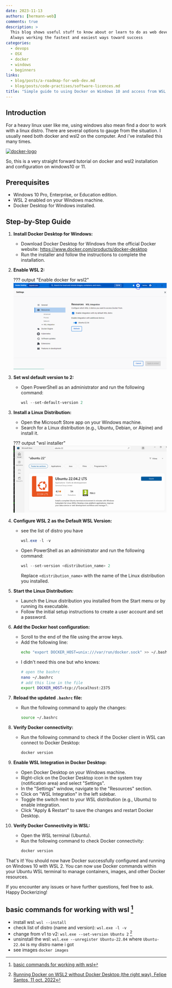 ```yaml
---
date: 2023-11-13
authors: [hermann-web]
comments: true
description: >
  This blog shows useful stuff to know about or learn to do as web developer or data scientist/engineer
  Always working the fastest and easiest ways toward success
categories:
  - devops
  - OSX
  - docker
  - windows
  - beginners
links:
  - blog/posts/a-roadmap-for-web-dev.md
  - blog/posts/code-practises/software-licences.md
title: "Simple guide to using Docker on Windows 10 and access from WSL 2"
---
```


## Introduction
For a heavy linux user like me, using windows also mean find a door to work with a linux distro. There are several options to gauge from the situation. I usually need both docker and wsl2 on the computer. And i've installed this many times. 

<div class="float-img-container float-img-right">
  <a title="Credit: docker.com" href="https://www.docker.com/company/newsroom/media-resources/"><img alt="docker-logo" src="https://driftt.imgix.net/https%3A%2F%2Fdriftt.imgix.net%2Fhttps%253A%252F%252Fs3.us-east-1.amazonaws.com%252Fcustomer-api-avatars-prod%252F5244849%252F2992b5064fb40c8454b29d7dde843e02wxmbzt425w27%3Ffit%3Dmax%26fm%3Dpng%26h%3D200%26w%3D200%26s%3Dafd7b37a323ef1171abe7d37c7b901e5?fit=max&fm=png&h=200&w=200&s=f2525fe124159f60cc588983058867b1g"></a>
</div>

So, this is a very straight forward tutorial on docker and wsl2 installation and configuration on windows10 or 11.

## Prerequisites
- Windows 10 Pro, Enterprise, or Education edition.
- WSL 2 enabled on your Windows machine.
- Docker Desktop for Windows installed.

## Step-by-Step Guide
<!-- - install docker [^3]: He recommend to install [docker desktop](https://docs.docker.com/desktop/install/windows-install/) -->

1. **Install Docker Desktop for Windows:**
    - Download Docker Desktop for Windows from the official Docker website: https://www.docker.com/products/docker-desktop
    - Run the installer and follow the instructions to complete the installation.

2. **Enable WSL 2:**

    ??? output "Enable docker for wsl2"
        ![](./img/wsl2-enable-docker.png)

2. **Set wsl default version to 2:**

    - Open PowerShell as an administrator and run the following command:
      ```powershell
      wsl --set-default-version 2
      ```

<!-- more -->

3. **Install a Linux Distribution:**
    - Open the Microsoft Store app on your Windows machine.
    - Search for a Linux distribution (e.g., Ubuntu, Debian, or Alpine) and install it.

    ??? output "wsl installer"
        ![](./img/install-wsl-windows10.png)

6. **Configure WSL 2 as the Default WSL Version:**
    - see the list of distro you have 
      ```powershell
      wsl.exe -l -v
      ```
    - Open PowerShell as an administrator and run the following command:
      ```powershell
      wsl --set-version <distribution_name> 2
      ```
      Replace `<distribution_name>` with the name of the Linux distribution you installed.

7. **Start the Linux Distribution:**
    - Launch the Linux distribution you installed from the Start menu or by running its executable.
    - Follow the initial setup instructions to create a user account and set a password.

8. **Add the Docker host configuration:**
    - Scroll to the end of the file using the arrow keys.
    - Add the following line:
      ```bash
      echo "export DOCKER_HOST=unix:///var/run/docker.sock" >> ~/.bashrc
      ```
    - I didn't need this one but who knows:
      ```bash
      # open the bashrc
      nano ~/.bashrc
      # add this line in the file
      export DOCKER_HOST=tcp://localhost:2375
      ```

9. **Reload the updated `.bashrc` file:**
    - Run the following command to apply the changes:
      ```bash
      source ~/.bashrc
      ```

10. **Verify Docker connectivity:**
    - Run the following command to check if the Docker client in WSL can connect to Docker Desktop:
      ```bash
      docker version
      ```

11. **Enable WSL Integration in Docker Desktop:**
    - Open Docker Desktop on your Windows machine.
    - Right-click on the Docker Desktop icon in the system tray (notification area) and select "Settings".
    - In the "Settings" window, navigate to the "Resources" section.
    - Click on "WSL Integration" in the left sidebar.
    - Toggle the switch next to your WSL distribution (e.g., Ubuntu) to enable integration.
    - Click "Apply & Restart" to save the changes and restart Docker Desktop.

12. **Verify Docker Connectivity in WSL:**
    - Open the WSL terminal (Ubuntu).
    - Run the following command to check Docker connectivity:
      ```bash
      docker version
      ```

That's it! You should now have Docker successfully configured and running on Windows 10 with WSL 2. You can now use Docker commands within your Ubuntu WSL terminal to manage containers, images, and other Docker resources.

If you encounter any issues or have further questions, feel free to ask. Happy Dockerizing!

## basic commands for working with wsl [^2]
- install wsl: ```wsl --install```
- check list of distro (name and version): ```wsl.exe -l -v```
- change from v1 to v2: ```wsl.exe --set-version Ubuntu 2``` [^1]
- unsinstall the wsl: ```wsl.exe --unregister Ubuntu-22.04``` where `Ubuntu-22.04` is my distro name i got
- see images 
```docker images```




[^1]: [Running Docker on WSL2 without Docker Desktop (the right way), Felipe Santos, 11 oct. 2022](https://dev.to/felipecrs/simply-run-docker-on-wsl2-3o8)
[^3]: [2nd tuto for installing docker on windows](https://dev.to/bowmanjd/install-docker-on-windows-wsl-without-docker-desktop-34m9)
[^2]: [basic commands for working with wsl](https://learn.microsoft.com/en-us/windows/wsl/install#install-wsl-command)
